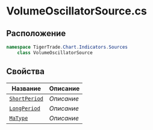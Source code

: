 
# VolumeOscillatorSource.cs
## Расположение
```csharp
namespace TigerTrade.Chart.Indicators.Sources  
    class VolumeOscillatorSource
```

## Свойства
| Название | Описание |
| --- | --- |
| [`ShortPeriod`](./svoistva/ShortPeriod.md) | *Описание* |
| [`LongPeriod`](./svoistva/LongPeriod.md) | *Описание* |
| [`MaType`](./svoistva/MaType.md) | *Описание* |
